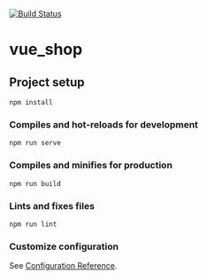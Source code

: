 [![Build Status](https://dev.azure.com/Sheng31/AzureCICD/_apis/build/status/shengshengsheng31.vue_shop?branchName=master)](https://dev.azure.com/Sheng31/AzureCICD/_build/latest?definitionId=15&branchName=master)

# vue_shop

## Project setup
```
npm install
```

### Compiles and hot-reloads for development
```
npm run serve
```

### Compiles and minifies for production
```
npm run build
```

### Lints and fixes files
```
npm run lint
```

### Customize configuration
See [Configuration Reference](https://cli.vuejs.org/config/).


